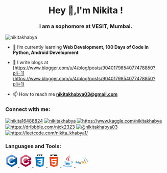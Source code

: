 <h1 align="center">Hey 👋,I'm Nikita !</h1>
<h3 align="center">I am a sophomore at VESIT, Mumbai.</h3>

<p align="left"> <img src="https://komarev.com/ghpvc/?username=nikitakhabya&label=Profile%20views&color=0e75b6&style=flat" alt="nikitakhabya" /> </p>

- 🌱 I’m currently learning **Web Development, 100 Days of Code in Python, Android Development**

- 📝 I write blogs at [https://www.blogger.com/u/4/blog/posts/9040179854077478850?pli=1](https://www.blogger.com/u/4/blog/posts/9040179854077478850?pli=1)

- 📫 How to reach me **nikitakhabya03@gmail.com**

<h3 align="left">Connect with me:</h3>
<p align="left">
<a href="https://twitter.com/nikita16488824" target="blank"><img align="center" src="https://raw.githubusercontent.com/rahuldkjain/github-profile-readme-generator/master/src/images/icons/Social/twitter.svg" alt="nikita16488824" height="30" width="40" /></a>
<a href="https://linkedin.com/in/nikitakhabya" target="blank"><img align="center" src="https://raw.githubusercontent.com/rahuldkjain/github-profile-readme-generator/master/src/images/icons/Social/linked-in-alt.svg" alt="nikitakhabya" height="30" width="40" /></a>
<a href="https://kaggle.com/https://www.kaggle.com/nikitakhabya" target="blank"><img align="center" src="https://raw.githubusercontent.com/rahuldkjain/github-profile-readme-generator/master/src/images/icons/Social/kaggle.svg" alt="https://www.kaggle.com/nikitakhabya" height="30" width="40" /></a>
<a href="https://dribbble.com/https://dribbble.com/nick2323" target="blank"><img align="center" src="https://raw.githubusercontent.com/rahuldkjain/github-profile-readme-generator/master/src/images/icons/Social/dribbble.svg" alt="https://dribbble.com/nick2323" height="30" width="40" /></a>
<a href="https://medium.com/@nikitakhabya03" target="blank"><img align="center" src="https://raw.githubusercontent.com/rahuldkjain/github-profile-readme-generator/master/src/images/icons/Social/medium.svg" alt="@nikitakhabya03" height="30" width="40" /></a>
<a href="https://www.leetcode.com/https://leetcode.com/nikita_khabya1/" target="blank"><img align="center" src="https://raw.githubusercontent.com/rahuldkjain/github-profile-readme-generator/master/src/images/icons/Social/leet-code.svg" alt="https://leetcode.com/nikita_khabya1/" height="30" width="40" /></a>
</p>

<h3 align="left">Languages and Tools:</h3>
<p align="left"> <a href="https://www.cprogramming.com/" target="_blank" rel="noreferrer"> <img src="https://raw.githubusercontent.com/devicons/devicon/master/icons/c/c-original.svg" alt="c" width="40" height="40"/> </a> <a href="https://www.w3schools.com/cpp/" target="_blank" rel="noreferrer"> <img src="https://raw.githubusercontent.com/devicons/devicon/master/icons/cplusplus/cplusplus-original.svg" alt="cplusplus" width="40" height="40"/> </a> <a href="https://www.w3schools.com/css/" target="_blank" rel="noreferrer"> <img src="https://raw.githubusercontent.com/devicons/devicon/master/icons/css3/css3-original-wordmark.svg" alt="css3" width="40" height="40"/> </a> <a href="https://www.w3.org/html/" target="_blank" rel="noreferrer"> <img src="https://raw.githubusercontent.com/devicons/devicon/master/icons/html5/html5-original-wordmark.svg" alt="html5" width="40" height="40"/> </a> <a href="https://www.java.com" target="_blank" rel="noreferrer"> <img src="https://raw.githubusercontent.com/devicons/devicon/master/icons/java/java-original.svg" alt="java" width="40" height="40"/> </a> <a href="https://www.mysql.com/" target="_blank" rel="noreferrer"> <img src="https://raw.githubusercontent.com/devicons/devicon/master/icons/mysql/mysql-original-wordmark.svg" alt="mysql" width="40" height="40"/> </a> </p>
